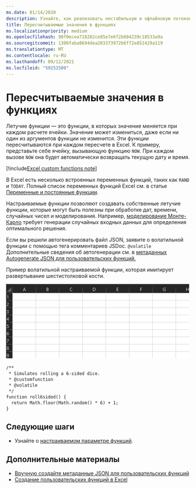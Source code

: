 ```yaml
---
ms.date: 01/14/2020
description: Узнайте, как реализовать нестабильную и офлайновую потоковую передачу пользовательских функций.
title: Пересчитываемые значения в функциях
ms.localizationpriority: medium
ms.openlocfilehash: 90f0ecea718282ce85e7e6f2b604239c18533a9a
ms.sourcegitcommit: 1306faba8694dea203373972b6ff2e852429a119
ms.translationtype: MT
ms.contentlocale: ru-RU
ms.lasthandoff: 09/12/2021
ms.locfileid: "59151509"
---
```

# <a name="volatile-values-in-functions"></a>Пересчитываемые значения в функциях

Летучие функции — это функции, в которых значение меняется при каждом расчете ячейки. Значение может измениться, даже если ни один из аргументов функции не изменится. Эти функции пересчитываются при каждом пересчете в Excel. К примеру, представьте себе ячейку, вызывающую функцию `NOW`. При каждом вызове `NOW` она будет автоматически возвращать текущую дату и время.

[!include[Excel custom functions note](../includes/excel-custom-functions-note.md)]

В Excel есть несколько встроенных переменных функций, таких как `RAND` и `TODAY`. Полный список переменных функций Excel см. в статье [Переменные и постоянные функции](/office/client-developer/excel/excel-recalculation#volatile-and-non-volatile-functions).

Настраиваемые функции позволяют создавать собственные летучие функции, которые могут быть полезны при обработке дат, времени, случайных чисел и моделирования. Например, [моделирование Монте-Карло](https://en.wikipedia.org/wiki/Monte_Carlo_method) требует генерации случайных входных данных для определения оптимального решения.

Если вы решили автогенерировать файл JSON, заявите о волатильной функции с помощью тега комментариев JSDoc. `@volatile` Дополнительные сведения об автогенерации см. в [метаданных Autogenerate JSON для пользовательских функций.](custom-functions-json-autogeneration.md)

Пример волатильной настраиваемой функции, которая имитирует развертывание шестистолковой кости.

![GIF показывает настраиваемую функцию, возвращая случайное значение для имитации прокатки шести сторон кости.](../images/six-sided-die.gif)

```JS
/**
 * Simulates rolling a 6-sided dice.
 * @customfunction
 * @volatile
 */
function roll6sided() {
  return Math.floor(Math.random() * 6) + 1;
}
```

## <a name="next-steps"></a>Следующие шаги
* Узнайте о [настраиваемом параметре функций](custom-functions-parameter-options.md).

## <a name="see-also"></a>Дополнительные материалы

* [Вручную создайте метаданные JSON для пользовательских функций](custom-functions-json.md)
* [Создание пользовательских функций в Excel](custom-functions-overview.md)
